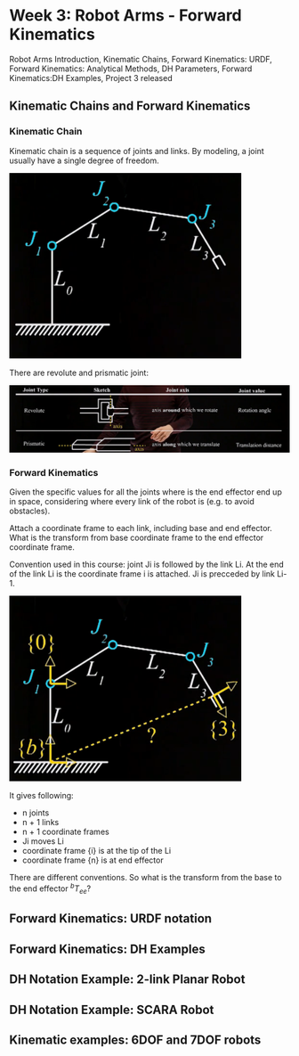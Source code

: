 # Week 3: Robot Arms - Forward Kinematics

Robot Arms Introduction, Kinematic Chains, Forward Kinematics: URDF, Forward Kinematics: Analytical Methods, DH Parameters, Forward Kinematics:DH Examples, Project 3 released

## Kinematic Chains and Forward Kinematics

### Kinematic Chain

Kinematic chain is a sequence of joints and links. By modeling, a joint usually have a single degree of freedom.

![kinematic chain](pics/kinematic_chain.png)

There are revolute and prismatic joint:

![2 types of joints](pics/2_types_of_joints.png)

### Forward Kinematics

Given the specific values for all the joints where is the end effector end up in space, considering where every link of the robot is (e.g. to avoid obstacles).

Attach a coordinate frame to each link, including base and end effector. What is the transform from base coordinate frame to the end effector coordinate frame.

Convention used in this course: joint Ji is followed by the link Li. At the end of the link Li is the coordinate frame i is attached. Ji is precceded by link Li-1.

![forward kinematics](pics/forward_kinematics.png)

 It gives following:

* n joints
* n + 1 links
* n + 1 coordinate frames
* Ji moves Li
* coordinate frame {i} is at the tip of the Li
* coordinate frame {n} is at end effector

There are different conventions. So what is the transform from the base to the end effector ${}^{b}T_{ee}$?

## Forward Kinematics: URDF notation

## Forward Kinematics: DH Examples

## DH Notation Example: 2-link Planar Robot

## DH Notation Example: SCARA Robot

## Kinematic examples: 6DOF and 7DOF robots
